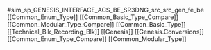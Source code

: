 #sim_sp_GENESIS_INTERFACE_ACS_BE_SR3DNG_src_src_gen_fe_be
[[Common_Enum_Type]]
[[Common_Basic_Type_Compare]]
[[Common_Modular_Type_Compare]]
[[Common_Basic_Type]]
[[Technical_Blk_Recording_Blk]]
[[Genesis]]
[[Genesis.Conversions]]
[[Common_Enum_Type_Compare]]
[[Common_Modular_Type]]
